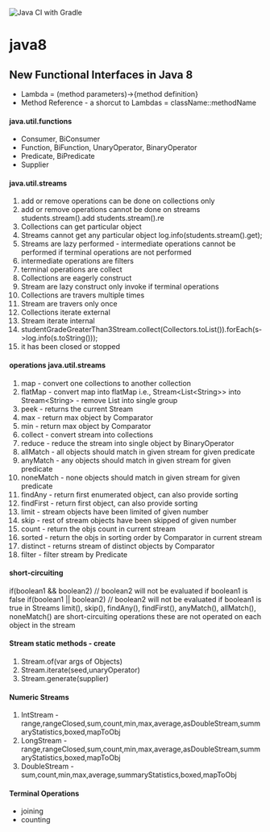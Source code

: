 ![Java CI with Gradle](https://github.com/ravindraAmbati/java8/workflows/Java%20CI%20with%20Gradle/badge.svg?branch=master)
# java8
<h2>New Functional Interfaces in Java 8</h2>
<ul>
    <li>Lambda = (method parameters)->{method definition}</li>
    <li>Method Reference - a shorcut to Lambdas = className::methodName</li>
</ul> 
<h4>java.util.functions</h4>
    <ul>
        <li>Consumer, BiConsumer</li>
        <li>Function, BiFunction, UnaryOperator, BinaryOperator</li>
        <li>Predicate, BiPredicate</li>
        <li>Supplier</li>
    </ul>
<h4>java.util.streams</h4>
    <ol>
        <li> add or remove operations can be done on collections only </li>
        <li> add or remove operations cannot be done on streams
                 students.stream().add 
                 students.stream().re 
        </li>
        <li> Collections can get particular object </li>
        <li> Streams cannot get any particular object 
                log.info(students.stream().get); 
        </li>
        <li> Streams are lazy performed - intermediate operations cannot be performed if terminal operations are not performed </li>
        <li> intermediate operations are filters </li>
        <li> terminal operations are collect </li>
        <li> Collections are eagerly construct </li>
        <li> Stream are lazy construct only invoke if terminal operations </li>
        <li> Collections are travers multiple times </li>
        <li> Stream are travers only once </li>
        <li> Collections iterate external </li>
        <li> Stream iterate internal </li>
        <li> studentGradeGreaterThan3Stream.collect(Collectors.toList()).forEach(s->log.info(s.toString())); </li>
        <li> it has been closed or stopped </li>
    </ol> 
    
<h4><b>operations</b> java.util.streams</h4>
    <ol>
    <li>map - convert one collections to another collection</li>
    <li>flatMap - convert map into flatMap i.e., Stream&lt;List&lt;String&gt;&gt; into Stream&lt;String&gt; - remove List into single group</li>
    <li>peek - returns the current Stream</li>
    <li>max - return max object by Comparator</li>
    <li>min - return max object by Comparator</li>
    <li>collect - convert stream into collections</li>
    <li>reduce - reduce the stream into single object by BinaryOperator</li>
    <li>allMatch - all objects should match in given stream for given predicate</li>
    <li>anyMatch - any objects should match in given stream for given predicate</li>
    <li>noneMatch - none objects should match in given stream for given predicate</li>
    <li>findAny - return first enumerated object, can also provide sorting</li>
    <li>findFirst - return first object, can also provide sorting</li>
    <li>limit - stream objects have been limited of given number </li>
    <li>skip - rest of stream objects have been skipped of given number</li>
    <li>count - return the objs count in current stream</li>
    <li>sorted - return the objs in sorting order by Comparator in current stream</li>
    <li>distinct - returns stream of distinct objects by Comparator</li>
    <li>filter - filter stream by Predicate</li>
    </ol>
<h4>short-circuiting</h4>
<p>
if(boolean1 && boolean2) // boolean2 will not be evaluated if boolean1 is false
if(boolean1 || boolean2) // boolean2 will not be evaluated if boolean1 is true
in Streams limit(), skip(), findAny(), findFirst(), anyMatch(), allMatch(), noneMatch() are short-circuiting operations
these are not operated on each object in the stream
</p> 
<h4>Stream static methods - create</h4>
    <ol>
        <li>Stream.of(var args of Objects)</li>
        <li>Stream.iterate(seed,unaryOperator)</li>
        <li>Stream.generate(supplier) </li>
    </ol>

<h4>Numeric Streams</h4>
    <ol>
        <li>IntStream - range,rangeClosed,sum,count,min,max,average,asDoubleStream,summaryStatistics,boxed,mapToObj</li>
        <li>LongStream - range,rangeClosed,sum,count,min,max,average,asDoubleStream,summaryStatistics,boxed,mapToObj</li>
        <li>DoubleStream - sum,count,min,max,average,summaryStatistics,boxed,mapToObj</li>
    </ol>
   
<h4>Terminal Operations</h4>
    <ul>
        <li>joining</li>
        <li>counting</li>
    </ul>
